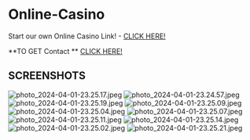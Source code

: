 # Online-Casino
Start our own Online Casino Link! - [CLICK HERE!](https://wegamein.com)

**TO GET Contact ** [CLICK HERE!](https://t.me/bbqbbql)

## SCREENSHOTS

![photo_2024-04-01-23.25.17.jpeg](screenshot%2Fphoto_2024-04-01-23.25.17.jpeg)
![photo_2024-04-01-23.24.57.jpeg](screenshot%2Fphoto_2024-04-01-23.24.57.jpeg)
![photo_2024-04-01-23.25.19.jpeg](screenshot%2Fphoto_2024-04-01-23.25.19.jpeg)
![photo_2024-04-01-23.25.09.jpeg](screenshot%2Fphoto_2024-04-01-23.25.09.jpeg)
![photo_2024-04-01-23.25.04.jpeg](screenshot%2Fphoto_2024-04-01-23.25.04.jpeg)
![photo_2024-04-01-23.25.07.jpeg](screenshot%2Fphoto_2024-04-01-23.25.07.jpeg)
![photo_2024-04-01-23.25.11.jpeg](screenshot%2Fphoto_2024-04-01-23.25.11.jpeg)
![photo_2024-04-01-23.25.14.jpeg](screenshot%2Fphoto_2024-04-01-23.25.14.jpeg)
![photo_2024-04-01-23.25.02.jpeg](screenshot%2Fphoto_2024-04-01-23.25.02.jpeg)
![photo_2024-04-01-23.25.21.jpeg](screenshot%2Fphoto_2024-04-01-23.25.21.jpeg)